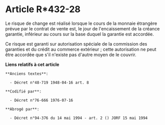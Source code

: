 # Article R*432-28

Le risque de change est réalisé lorsque le cours de la monnaie étrangère prévue par le contrat de vente est, le jour de
l'encaissement de la créance garantie, inférieur au cours sur la base duquel la garantie est accordée.

Ce risque est garanti sur autorisation spéciale de la commission des garanties et du crédit au commerce extérieur ; cette
autorisation ne peut être accordée que s'il n'existe pas d'autre moyen de le couvrir.

**Liens relatifs à cet article**

	**Anciens textes**:

	  - Décret n°48-719 1948-04-16 art. 8

	**Codifié par**:

	  - Décret n°76-666 1976-07-16

	**Abrogé par**:

	  - Décret n°94-376 du 14 mai 1994 - art. 2 () JORF 15 mai 1994
